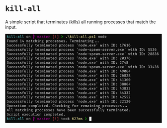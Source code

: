 # `kill-all`

A simple script that terminates (kills) all running processes that match the input.

![](./screenshot.png)
